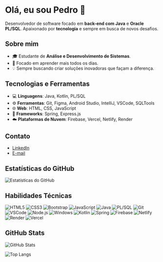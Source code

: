 # Olá, eu sou Pedro 👋

Desenvolvedor de software focado em **back-end com Java** e **Oracle PL/SQL**. Apaixonado por **tecnologia** e sempre em busca de novos desafios.

## Sobre mim
- 🎓 Estudante de **Análise e Desenvolvimento de Sistemas**.
- 🚀 Focado em aprender mais todos os dias.
- 💡 Sempre buscando criar soluções inovadoras que façam a diferença.

## Tecnologias e Ferramentas
- 💻 **Linguagens**: Java, Kotlin, PL/SQL
- ⚙️ **Ferramentas**: Git, Figma, Android Studio, IntelliJ, VSCode, SQLTools
- 🌐 **Web**: HTML, CSS, JavaScript
- 🧩 **Frameworks**: Spring, Express.js
- ☁️ **Plataformas de Nuvem**: Firebase, Vercel, Netlify, Render

## Contato
- [LinkedIn](https://www.linkedin.com/in/pedro-nascimento-125073177/)
- [E-mail](mailto:pedro.cosmica@gmail.com)

## Estatísticas do GitHub
![Estatísticas do GitHub](https://github-readme-stats.vercel.app/api?username=Lemigro&show_icons=true&theme=radical)

## Habilidades Técnicas

![HTML5](https://img.shields.io/badge/HTML5-E34F26?style=for-the-badge&logo=html5&logoColor=white) 
![CSS3](https://img.shields.io/badge/CSS3-1572B6?style=for-the-badge&logo=css3&logoColor=white) 
![Bootstrap](https://img.shields.io/badge/Bootstrap-563D7C?style=for-the-badge&logo=bootstrap&logoColor=white) 
![JavaScript](https://img.shields.io/badge/JavaScript-F7DF1E?style=for-the-badge&logo=javascript&logoColor=black) 
![Java](https://img.shields.io/badge/Java-ED8B00?style=for-the-badge&logo=openjdk&logoColor=white) 
![PL/SQL](https://img.shields.io/badge/PL%2FSQL-FFFFFF?style=for-the-badge&logo=oracle&logoColor=FF0000) 
![Git](https://img.shields.io/badge/GIT-E44C30?style=for-the-badge&logo=git&logoColor=white) 
![VSCode](https://img.shields.io/badge/VSCode-007ACC?style=for-the-badge&logo=visual-studio-code&logoColor=white) 
![Node.js](https://img.shields.io/badge/Node.js-43853D?style=for-the-badge&logo=node.js&logoColor=white) 
![Windows](https://img.shields.io/badge/Windows-0078D6?style=for-the-badge&logo=windows&logoColor=white) 
![Kotlin](https://img.shields.io/badge/Kotlin-0095D5?&style=for-the-badge&logo=kotlin&logoColor=white) 
![Spring](https://img.shields.io/badge/spring-%236DB33F.svg?style=for-the-badge&logo=spring&logoColor=white) 
![Firebase](https://img.shields.io/badge/Firebase-000?style=for-the-badge&logo=firebase&logoColor=ffca28) 
![Netlify](https://img.shields.io/badge/netlify-%23000000.svg?style=for-the-badge&logo=netlify&logoColor=white) 
![Render](https://img.shields.io/badge/Render-%46E3B7.svg?style=for-the-badge&logo=render&logoColor=white) 
![Vercel](https://img.shields.io/badge/Vercel-000000?style=for-the-badge&logo=vercel&logoColor=white) 

## GitHub Stats

![GitHub Stats](https://github-readme-stats.vercel.app/api?username=Lemigro&theme=transparent&bg_color=000&border_color=30A3DC&show_icons=true&icon_color=30A3DC&title_color=E94D5F&text_color=FFF)

![Top Langs](https://github-readme-stats-git-masterrstaa-rickstaa.vercel.app/api/top-langs/?username=Lemigro&bg_color=000&border_color=30A3DC&title_color=E94D5F&text_color=FFF)
